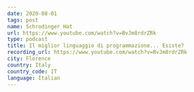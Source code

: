 ```yaml
---
date: 2020-08-01
tags: post
name: Schrodinger Hat
url: https://www.youtube.com/watch?v=BvJm8rdrZRk
type: podcast
title: Il miglior linguaggio di programmazione... Esiste?
recording_url: https://www.youtube.com/watch?v=BvJm8rdrZRk
city: Florence
country: Italy
country_code: IT
language: Italian
---
```

